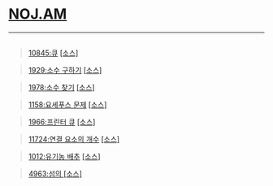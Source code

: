 # [NOJ.AM](https://noj.am)
***
##
>[10845:큐](https://www.acmicpc.net/problem/10845)
>[[소스]](https://github.com/Ca1pha/CPP/blob/master/noj.am/10845.cpp)

>[1929:소수 구하기](https://www.acmicpc.net/problem/1929)
>[[소스]](https://github.com/Ca1pha/CPP/blob/master/noj.am/1929.cpp)

>[1978:소수 찾기](https://www.acmicpc.net/problem/1978)
>[[소스]](https://github.com/Ca1pha/CPP/blob/master/noj.am/1978.cpp)

>[1158:요세푸스 문제](https://www.acmicpc.net/problem/1158)
>[[소스]](https://github.com/Ca1pha/CPP/blob/master/noj.am/1158.cpp)

>[1966:프린터 큐](https://www.acmicpc.net/problem/1966)
>[[소스]](https://github.com/Ca1pha/CPP/blob/master/noj.am/1966.cpp)

>[11724:연결 요소의 개수](https://www.acmicpc.net/problem/11724)
>[[소스]](https://github.com/Ca1pha/CPP/blob/master/noj.am/11724.cpp)

>[1012:유기농 배추](https://www.acmicpc.net/problem/1012)
>[[소스]](https://github.com/Ca1pha/CPP/blob/master/noj.am/1012.cpp)


>[4963:섬의 ](https://www.acmicpc.net/problem/4963)
>[[소스]](https://github.com/Ca1pha/CPP/blob/master/noj.am/4963.cpp)

